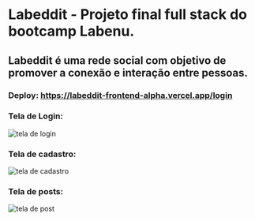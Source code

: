 # Labeddit - Projeto final full stack do bootcamp Labenu.

## Labeddit é uma rede social com objetivo de promover a conexão e interação entre pessoas.

### Deploy: https://labeddit-frontend-alpha.vercel.app/login


### Tela de Login:
![tela de login](https://github.com/eesfernandes/labeddit-frontend/assets/112595682/165ed271-df6a-4132-9112-9d5cb206f930)


### Tela de cadastro:
![tela de cadastro](https://github.com/eesfernandes/labeddit-frontend/assets/112595682/9b209401-6be3-4cd7-a74b-076ec4a983c5)


### Tela de posts:
![tela de post](https://github.com/eesfernandes/labeddit-frontend/assets/112595682/6d5bae88-0bfe-4a80-a2f2-17cd34505d36)
